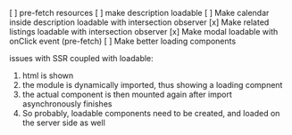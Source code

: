 [ ] pre-fetch resources
[ ] make description loadable
[ ] Make calendar inside description loadable with intersection observer
[x] Make related listings loadable with intersection observer
[x] Make modal loadable with onClick event (pre-fetch)
[ ] Make better loading components

issues with SSR coupled with loadable:

1. html is shown
2. the module is dynamically imported, thus showing a loading compnent
3. the actual component is then mounted again after import asynchronously finishes
4. So probably, loadable components need to be created, and loaded on the server side as well